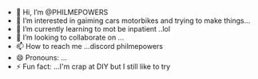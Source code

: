 - 👋 Hi, I’m @PHILMEPOWERS
- 👀 I’m interested in gaiming cars motorbikes and trying to make things...
- 🌱 I’m currently learning to mot be inpatient ..lol
- 💞️ I’m looking to collaborate on ...
- 📫 How to reach me ...discord philmepowers 
- 😄 Pronouns: ...
- ⚡ Fun fact: ...I'm crap at DIY but I still like to try

<!---
PHILMEPOWERS/PHILMEPOWERS is a ✨ special ✨ repository because its `README.md` (this file) appears on your GitHub profile.
You can click the Preview link to take a look at your changes.
--->
